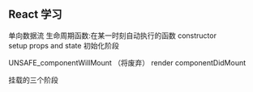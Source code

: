 ## React 学习
单向数据流
生命周期函数:在某一时刻自动执行的函数
constructor  
setup props and state 
初始化阶段


UNSAFE_componentWillMount （将废弃）
render
componentDidMount

挂载的三个阶段


